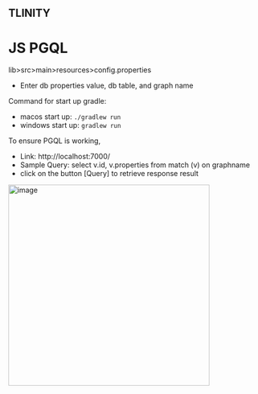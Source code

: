 ## TLINITY

# JS PGQL

lib>src>main>resources>config.properties
- Enter db properties value, db table, and graph name


Command for start up gradle:
- macos start up: `./gradlew run`
- windows start up: `gradlew run`


To ensure PGQL is working,

- Link: http://localhost:7000/
- Sample Query: select v.id, v.properties from match (v) on graphname
- click on the button [Query] to retrieve response result

<img width="400" alt="image" src="https://user-images.githubusercontent.com/36125036/182305953-5ab5517f-37ee-4ba4-a2bb-5a0a58c7d78d.png">
